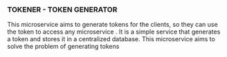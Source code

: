 ### TOKENER - TOKEN GENERATOR

This microservice aims to generate tokens for the clients, so they can use the token to access any microservice . It is a simple service that generates a token and stores it in a centralized database. This microservice aims to solve the problem of generating tokens 